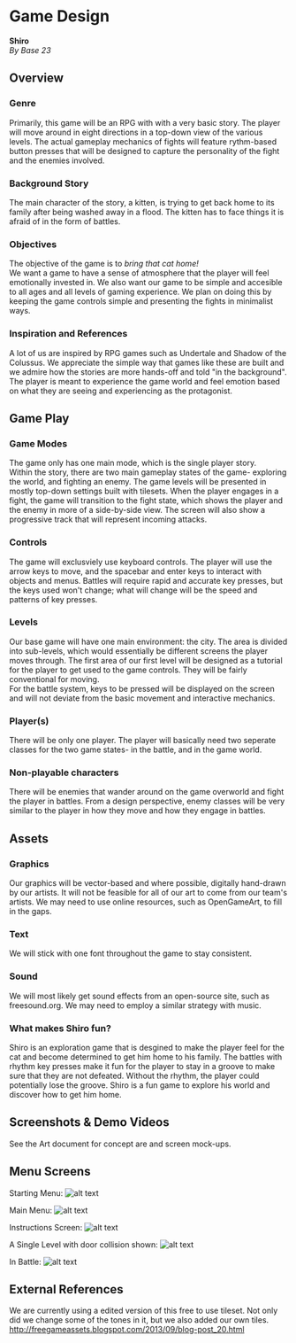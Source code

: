 # Game Design
**Shiro**  
*By Base 23*
## Overview

### Genre
Primarily, this game will be an RPG with with a very basic story. The player will move around in eight directions in a top-down view of the various levels.
The actual gameplay mechanics of fights will feature rythm-based button presses that will be designed to capture the personality of the fight and the enemies involved. 

### Background Story
The main character of the story, a kitten, is trying to get back home to its family after being washed away in a flood. The kitten has to face things it is
afraid of in the form of battles.

### Objectives
The objective of the game is to *bring that cat home!*  
We want a game to have a sense of atmosphere that the player will feel emotionally invested in. We also want our game to be simple and accesible to all ages and all levels
of gaming experience. We plan on doing this by keeping the game controls simple and presenting the fights in minimalist ways.

### Inspiration and References
A lot of us are inspired by RPG games such as Undertale and Shadow of the Colussus. We appreciate the simple way that games like these are built
and we admire how the stories are more hands-off and told "in the background". The player is meant to experience the game world and feel emotion based on what they 
are seeing and experiencing as the protagonist.

## Game Play

### Game Modes
The game only has one main mode, which is the single player story.  
Within the story, there are two main gameplay states of the game- exploring the world, and fighting an enemy. The game levels will be presented in mostly top-down settings
built with tilesets. When the player engages in a fight, the game will transition to the fight state, which shows the player and the enemy in more of a side-by-side view.
The screen will also show a progressive track that will represent incoming attacks.

### Controls
The game will exclusviely use keyboard controls. The player will use the arrow keys to move, and the spacebar and enter keys to interact with objects and menus.
Battles will require rapid and accurate key presses, but the keys used won't change; what will change will be the speed and patterns of key presses.

### Levels
Our base game will have one main environment: the city. The area is divided into sub-levels, which would essentially be
different screens the player moves through.
The first area of our first level will be designed as a tutorial for the player to get used to the game controls. They will be fairly conventional for moving.  
For the battle system, keys to be pressed will be displayed on the screen and will not deviate from the basic movement and interactive mechanics.

### Player(s)
There will be only one player. The player will basically need two seperate classes for the two game states- in the battle, and in the game world.

### Non-playable characters
There will be enemies that wander around on the game overworld and fight the player in battles. From a design perspective, enemy classes will be very similar to the player
in how they move and how they engage in battles.

## Assets

### Graphics
Our graphics will be vector-based and where possible, digitally hand-drawn by our artists. It will not be feasible for all of our art to come from our team's artists.
We may need to use online resources, such as OpenGameArt, to fill in the gaps.

### Text
We will stick with one font throughout the game to stay consistent.

### Sound
We will most likely get sound effects from an open-source site, such as freesound.org. We may need to employ a similar strategy with music.

### What makes Shiro fun?
Shiro is an exploration game that is desgined to make the player feel for the cat and become determined to get him home to his family. The battles with rhythm key presses make it fun 
for the player to stay in a groove to make sure that they are not defeated. Without the rhythm, the player could potentially lose the groove. Shiro is a fun game to explore his world
and discover how to get him home.

## Screenshots & Demo Videos
See the Art document for concept are and screen mock-ups.

## Menu Screens

Starting Menu:
![alt text](https://kgcoe-git.rit.edu/eh8582/gdaps2-2185-section_2_Team_3/raw/master/src/Screenshots%20of%20game/ShiroPressEnter.PNG "Start menu - Press Enter")

Main Menu:
![alt text](https://kgcoe-git.rit.edu/eh8582/gdaps2-2185-section_2_Team_3/raw/master/src/Screenshots%20of%20game/StartMenu.PNG "Main Menu - Instructions and Start")

Instructions Screen:
![alt text](https://kgcoe-git.rit.edu/eh8582/gdaps2-2185-section_2_Team_3/raw/master/src/Screenshots%20of%20game/instructionsscreen.png "Instructions Screen")

A Single Level with door collision shown:
![alt text](https://kgcoe-git.rit.edu/eh8582/gdaps2-2185-section_2_Team_3/raw/master/src/Screenshots%20of%20game/Gameplay.PNG "A single level with a door collision shown")

In Battle:
![alt text](https://kgcoe-git.rit.edu/eh8582/gdaps2-2185-section_2_Team_3/raw/master/src/Screenshots%20of%20game/bbattle.PNG "Picture in battle")

## External References

We are currently using a edited version of this free to use tileset. Not only did we change some of the tones in it, but we also added our own tiles.
http://freegameassets.blogspot.com/2013/09/blog-post_20.html
